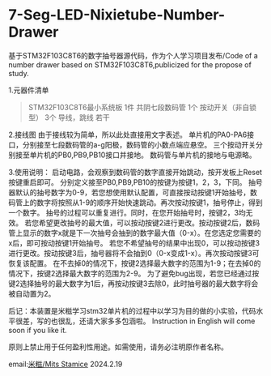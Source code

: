 # 7-Seg-LED-Nixietube-Number-Drawer
基于STM32F103C8T6的数字抽号器源代码，作为个人学习项目发布/Code of a number drawer based on STM32F103C8T6,publicized for the propose of study.

1.元器件清单
>STM32F103C8T6最小系统板        1件
>共阴七段数码管                 1个
>按动开关（非自锁型）            3个
>导线，跳线                     若干

2.接线图
由于接线较为简单，所以此处直接用文字表述。
单片机的PA0-PA6接口，分别接至七段数码管的a-g阳极，数码管的小数点端应悬空。
三个按动开关分别接至单片机的PB0,PB9,PB10接口并接地。
数码管与单片机的接地与电源略。

3.使用说明：
启动电路，会观察到数码管的数字直接开始跳动，按开发板上Reset按键重启即可。
分别定义接至PB0,PB9,PB10的按键为按键1，2，3，下同。
抽号器默认的抽号数字为0-9，若您想使用默认配置，可直接按动按键1开始抽号，数码管上的数字将按照从1-9的顺序开始快速跳动。再次按动按键1，抽号停止，得到一个数字。
抽号的过程可以重复进行。同时，在您开始抽号时，按键2，3均无效。
若您希望更改抽号的最大值，可以按动按键2进行更改。按动按键2后，数码管上显示的数字x就是下一次抽号会抽到的数字最大值（0-x）。在您选定您需要的x后，即可按动按键1开始抽号。
若您不希望抽号的结果中出现0，可以按动按键3进行更改。按动按键3后，抽号器将不会抽到0（0-x变成1-x）。再次按动按键3可恢复该配置。
在不去掉0的情况下，按键2选择最大数字的范围为1-9；在去掉0的情况下，按键2选择最大数字的范围为2-9。
为了避免bug出现，若您已经通过按键2选择抽号的最大数字为1后，再按动按键3去除0，此时抽号器的最大数字将会被自动置为2。

后记：本装置是米糍学习stm32单片机的过程中以学习为目的做的小实验，代码水平很差，写的也很乱，还请大家多多包涵啦。
      Instruction in English will come soon if you like it.

原则上禁止用于任何盈利性用途。如需使用，请务必注明原作者名称。

email:[米糍/Mits Stamice](1361393529@qq.com)
2024.2.19
